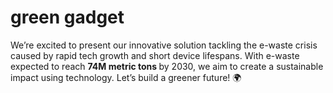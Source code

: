 # green gadget
We’re excited to present our innovative solution tackling the e-waste crisis caused by rapid tech growth and short device lifespans. With e-waste expected to reach <strong> 74M metric tons </strong> by 2030, we aim to create a sustainable impact using technology. Let’s build a greener future! 🌍
